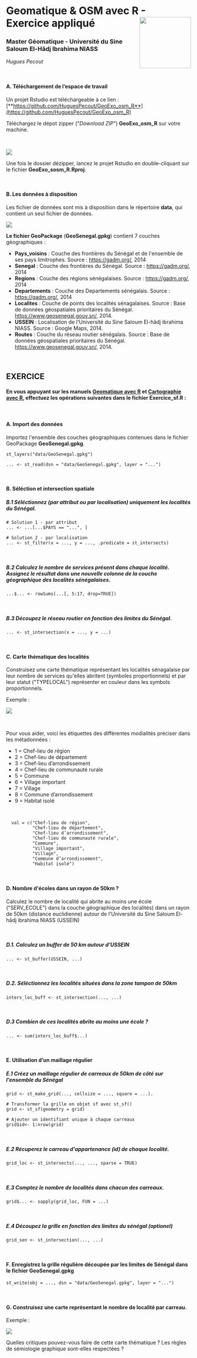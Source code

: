 # Geomatique & OSM avec R - Exercice appliqué <img src="img/logo.png" align="right" width="140"/>

### Master Géomatique - Université du Sine Saloum El-Hâdj Ibrahima NIASS

*Hugues Pecout*

</br>

#### **A. Téléchargement de l’espace de travail**

Un projet Rstudio est téléchargeable à ce lien : [**https://github.com/HuguesPecout/GeoExo_osm_R**](https://github.com/HuguesPecout/GeoExo_osm_R)

Téléchargez le dépot zipper ("*Download ZIP*") **GeoExo_osm_R** sur votre machine.   

</br>

![](img/download.png)

Une fois le dossier dézipper, lancez le projet Rstudio en double-cliquant sur le fichier **GeoExo_sosm_R.Rproj**.

</br>

#### **B. Les données à disposition**


Les fichier de données sont mis à disposition dans le répertoire **data**, qui contient un seul fichier de données.

![](img/data.png)


**Le fichier GeoPackage** (**GeoSenegal.gpkg**) contient 7 couches géographiques :

- **Pays_voisins** : Couche des frontières du Sénégal et de l'ensemble de ses pays limitrophes. Source : https://gadm.org/, 2014   
- **Senegal** : Couche des frontières du Sénégal. Source : https://gadm.org/, 2014   
- **Regions** : Couche des régions sénégalaises. Source : https://gadm.org/, 2014   
- **Departements** : Couche des Departements sénégalais. Source : https://gadm.org/, 2014   
- **Localites** : Couche de points des localités sénagalaises. Source : Base de données géospatiales prioritaires du Sénégal. https://www.geosenegal.gouv.sn/, 2014. 
- **USSEIN** : Localisation de l'Université du Sine Saloum El-hâdj ibrahima NIASS. Source : Google Maps, 2014. 
- **Routes** : Couche du réseau routier sénégalais. Source : Base de données géospatiales prioritaires du Sénégal. https://www.geosenegal.gouv.sn/, 2014. 

</br>


## **EXERCICE**

#### **En vous appuyant sur les manuels [Geomatique avec R](https://rcarto.github.io/geomatique_avec_r/) et [Cartographie avec R](https://rcarto.github.io/cartographie_avec_r/), effectuez les opérations suivantes dans le fichier Exercice_sf.R :**

</br>

#### A. Import des données

Importez l'ensemble des couches géographiques contenues dans le fichier GeoPackage **GeoSenegal.gpkg**.

    st_layers("data/GeoSenegal.gpkg")

    ... <- st_read(dsn = "data/GeoSenegal.gpkg", layer = "...")

</br>

#### B. Séléction et intersection spatiale


##### B.1 Séléctionnez (par attribut ou par localisation) uniquement les localités du Sénégal.

    # Solution 1 - par attribut
    ... <- ...[...$PAYS == "...", ]
    
    # Solution 2 - par localisation
    ... <- st_filter(x = ..., y = ..., .predicate = st_intersects)
    
</br>

##### B.2 Calculez le nombre de services présent dans chaque localité. Assignez le résultat dans une nouvelle colonne de la couche géographique des localités sénégalaises.

    ...$... <- rowSums(...[, 5:17, drop=TRUE])
    

</br>

##### B.3 Découpez le réseau routier en fonction des limites du Sénégal.

    ... <- st_intersection(x = ..., y = ...)


</br>


#### C. Carte thématique des localités

Construisez une carte thématique représentant les localités sénagalaise par leur nombre de services qu'elles abritent (symboles proportionnels) et par leur statut ("TYPELOCAL") représenter en couleur dans les symbols proportionnels. 

Exemple :

![](img/carte_1.png)

</br>
    
Pour vous aider, voici les étiquettes des différentes modialités préciser dans les métadonnées :  

- 1 = Chef-lieu de région    
- 2 = Chef-lieu de département   
- 3 = Chef-lieu d’arrondissement   
- 4 = Chef-lieu de communauté rurale   
- 5 = Commune   
- 6 = Village important   
- 7 = Village  
- 8 = Commune d’arrondissement   
- 9 = Habitat isolé   

</br>

      val = c("Chef-lieu de région", 
              "Chef-lieu de département", 
              "Chef-lieu d’arrondissement",
              "Chef-lieu de communauté rurale", 
              "Commune", 
              "Village important", 
              "Village",
              "Commune d’arrondissement", 
              "Habitat isolé")



</br>


#### D. Nombre d'écoles dans un rayon de 50km ?

Calculez le nombre de localité qui abrite au moins une école ("SERV_ECOLE") dans la couche géographique des localités) dans un rayon de 50km (distance euclidienne) autour de l'Université du Sine Saloum El-hâdj ibrahima NIASS (USSEIN)

</br>

##### D.1. Calculez un buffer de 50 km autour d'USSEIN

    ... <- st_buffer(USSEIN, ...)
    
</br>

##### D.2. Séléctionnez les localités situées dans la zone tampon de 50km

    inters_loc_buff <- st_intersection(..., ...)

</br>   
    
##### D.3 Combien de ces localités abrite au moins une école ?    
    
    ... <- sum(inters_loc_buff$...)
    

</br>


#### E. Utilisation d’un maillage régulier

##### E.1 Créez un maillage régulier de carreaux de 50km de côté sur l'ensemble du Sénégal

    grid <- st_make_grid(..., cellsize = ..., square = ...).
    
    # Transformer la grille en objet sf avec st_sf()
    grid <- st_sf(geometry = grid)
    
    # Ajouter un identifiant unique à chaque carreaux
    grid$id<- 1:nrow(grid)

</br>

##### E.2 Récuperez le carreau d'appartenance (id) de chaque localité.

    grid_loc <- st_intersects(..., ..., sparse = TRUE)
    
</br>

##### E.3 Comptez le nombre de localités dans chacun des carreaux.

    grid$... <- sapply(grid_loc, FUN = ...)
    
</br>   

##### E.4 Découpez la grille en fonction des limites du sénégal (optionel)

    grid_sen <- st_intersection(..., ...)
    

</br>

#### F. Enregistrez la grille régulière découpée par les limites de Sénégal dans le fichier **GeoSenegal.gpkg**

    st_write(obj = ..., dsn = "data/GeoSenegal.gpkg", layer = "...")

</br>

#### G. Construisez une carte représentant le nombre de localité par carreau.

Exemple : 

![](img/carte_2.png)

Quelles critiques pouvez-vous faire de cette carte thématique ? Les règles de sémiologie graphique sont-elles respectées ?



